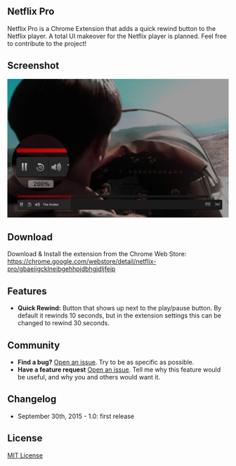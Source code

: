 ## Netflix Pro
Netflix Pro is a Chrome Extension that adds a quick rewind button to the Netflix player. A total UI makeover for the Netflix player is planned. Feel free to contribute to the project!

## Screenshot

![Screenshot](https://raw.githubusercontent.com/johncoates/NetflixPro/master/screenshot.jpg)

## Download
Download & Install the extension from the Chrome Web Store: https://chrome.google.com/webstore/detail/netflix-pro/gbaeiigcklneibgehhpjdbhgjdljfejp

## Features
* **Quick Rewind:** Button that shows up next to the play/pause button. By default it rewinds 10 seconds, but in the extension settings this can be changed to rewind 30 seconds.

## Community
- **Find a bug?** [Open an issue](https://github.com/johncoates/NetflixPro/issues/new). Try to be as specific as possible.
- **Have a feature request** [Open an issue](https://github.com/johncoates/NetflixPro/issues/new). Tell me why this feature would be useful, and why you and others would want it.

## Changelog

- September 30th, 2015 - 1.0: first release

## License
[MIT License](https://raw.githubusercontent.com/johncoates/NetflixPro/master/LICENSE)
